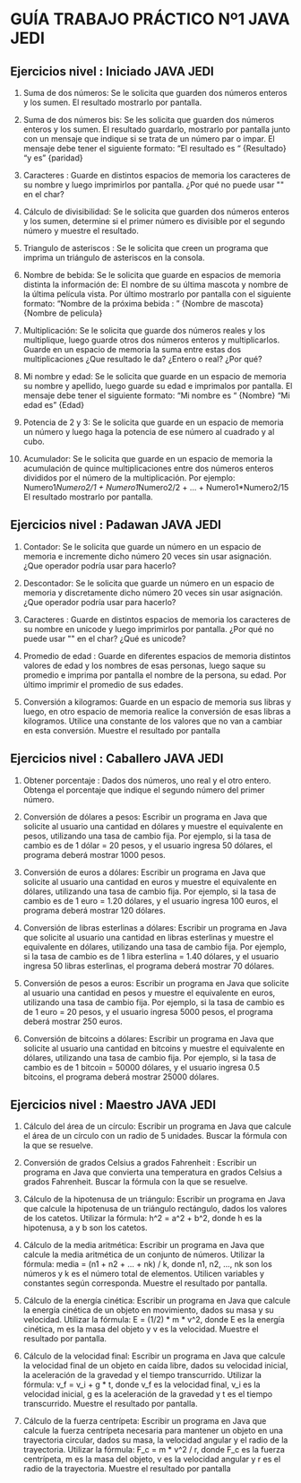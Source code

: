 # GUÍA TRABAJO PRÁCTICO Nº1 JAVA JEDI

## Ejercicios nivel : Iniciado JAVA JEDI
1. Suma de dos números: Se le solicita que guarden dos números enteros y los
sumen. El resultado mostrarlo por pantalla.

2. Suma de dos números bis: Se les solicita que guarden dos números enteros y los
sumen. El resultado guardarlo, mostrarlo por pantalla junto con un mensaje que
indique si se trata de un número par o impar.
El mensaje debe tener el siguiente formato:
“El resultado es “ {Resultado} “y es” {paridad}

3. Caracteres : Guarde en distintos espacios de memoria los caracteres de su nombre
y luego imprimirlos por pantalla. ¿Por qué no puede usar "" en el char?

4. Cálculo de divisibilidad: Se le solicita que guarden dos números enteros y los
sumen, determine si el primer número es divisible por el segundo número y muestre
el resultado.

5. Triangulo de asteriscos : Se le solicita que creen un programa que imprima un
triángulo de asteriscos en la consola.

6. Nombre de bebida: Se le solicita que guarde en espacios de memoria distinta la
información de: El nombre de su última mascota y nombre de la última película
vista. Por último mostrarlo por pantalla con el siguiente formato:
“Nombre de la próxima bebida : ” {Nombre de mascota} {Nombre de pelicula}

7. Multiplicación: Se le solicita que guarde dos números reales y los multiplique, luego
guarde otros dos números enteros y multiplicarlos. Guarde en un espacio de
memoria la suma entre estas dos multiplicaciones ¿Que resultado le da? ¿Entero o
real? ¿Por qué?

8. Mi nombre y edad: Se le solicita que guarde en un espacio de memoria su nombre
y apellido, luego guarde su edad e imprimalos por pantalla.
El mensaje debe tener el siguiente formato:
“Mi nombre es “ {Nombre}
“Mi edad es” {Edad}

9. Potencia de 2 y 3: Se le solicita que guarde en un espacio de memoria un número y
luego haga la potencia de ese número al cuadrado y al cubo.

10. Acumulador: Se le solicita que guarde en un espacio de memoria la acumulación
de quince multiplicaciones entre dos números enteros divididos por el número de la
multiplicación. Por ejemplo:
Numero1*Numero2/1 + Numero1*Numero2/2 + … + Numero1*Numero2/15
El resultado mostrarlo por pantalla.

## Ejercicios nivel : Padawan JAVA JEDI

1. Contador: Se le solicita que guarde un número en un espacio de memoria e
incremente dicho número 20 veces sin usar asignación. ¿Que operador podría usar
para hacerlo?

2. Descontador: Se le solicita que guarde un número en un espacio de memoria y
discretamente dicho número 20 veces sin usar asignación. ¿Que operador podría
usar para hacerlo?

3. Caracteres : Guarde en distintos espacios de memoria los caracteres de su nombre
en unicode y luego imprimirlos por pantalla. ¿Por qué no puede usar "" en el char?
¿Qué es unicode?

4. Promedio de edad : Guarde en diferentes espacios de memoria distintos valores de
edad y los nombres de esas personas, luego saque su promedio e imprima por
pantalla el nombre de la persona, su edad. Por último imprimir el promedio de sus
edades.

5. Conversión a kilogramos: Guarde en un espacio de memoria sus libras y luego, en
otro espacio de memoria realice la conversión de esas libras a kilogramos. Utilice
una constante de los valores que no van a cambiar en esta conversión. Muestre el
resultado por pantalla

## Ejercicios nivel : Caballero JAVA JEDI

1. Obtener porcentaje : Dados dos números, uno real y el otro entero. Obtenga el
porcentaje que indique el segundo número del primer número.

2. Conversión de dólares a pesos: Escribir un programa en Java que solicite al
usuario una cantidad en dólares y muestre el equivalente en pesos, utilizando una
tasa de cambio fija. Por ejemplo, si la tasa de cambio es de 1 dólar = 20 pesos, y el
usuario ingresa 50 dólares, el programa deberá mostrar 1000 pesos.

3. Conversión de euros a dólares: Escribir un programa en Java que solicite al
usuario una cantidad en euros y muestre el equivalente en dólares, utilizando una
tasa de cambio fija. Por ejemplo, si la tasa de cambio es de 1 euro = 1.20 dólares, y
el usuario ingresa 100 euros, el programa deberá mostrar 120 dólares.

4. Conversión de libras esterlinas a dólares: Escribir un programa en Java que
solicite al usuario una cantidad en libras esterlinas y muestre el equivalente en
dólares, utilizando una tasa de cambio fija. Por ejemplo, si la tasa de cambio es de 1
libra esterlina = 1.40 dólares, y el usuario ingresa 50 libras esterlinas, el programa
deberá mostrar 70 dólares.

5. Conversión de pesos a euros: Escribir un programa en Java que solicite al usuario
una cantidad en pesos y muestre el equivalente en euros, utilizando una tasa de
cambio fija. Por ejemplo, si la tasa de cambio es de 1 euro = 20 pesos, y el usuario
ingresa 5000 pesos, el programa deberá mostrar 250 euros.

6. Conversión de bitcoins a dólares: Escribir un programa en Java que solicite al
usuario una cantidad en bitcoins y muestre el equivalente en dólares, utilizando una
tasa de cambio fija. Por ejemplo, si la tasa de cambio es de 1 bitcoin = 50000
dólares, y el usuario ingresa 0.5 bitcoins, el programa deberá mostrar 25000 dólares.

## Ejercicios nivel : Maestro JAVA JEDI

1. Cálculo del área de un círculo: Escribir un programa en Java que calcule el área
de un círculo con un radio de 5 unidades. Buscar la fórmula con la que se
resuelve.

2. Conversión de grados Celsius a grados Fahrenheit : Escribir un programa en
Java que convierta una temperatura en grados Celsius a grados Fahrenheit. Buscar
la fórmula con la que se resuelve.

3. Cálculo de la hipotenusa de un triángulo:
Escribir un programa en Java que calcule la hipotenusa de un triángulo rectángulo,
dados los valores de los catetos. Utilizar la fórmula: h^2 = a^2 + b^2, donde h es la
hipotenusa, a y b son los catetos.

4. Cálculo de la media aritmética:
Escribir un programa en Java que calcule la media aritmética de un conjunto de
números. Utilizar la fórmula: media = (n1 + n2 + ... + nk) / k, donde n1, n2, ..., nk son
los números y k es el número total de elementos. Utilicen variables y constantes
según corresponda.
Muestre el resultado por pantalla.

5. Cálculo de la energía cinética:
Escribir un programa en Java que calcule la energía cinética de un objeto en
movimiento, dados su masa y su velocidad.
Utilizar la fórmula: E = (1/2) * m * v^2, donde E es la energía cinética, m es la masa
del objeto y v es la velocidad.
Muestre el resultado por pantalla.

6. Cálculo de la velocidad final:
Escribir un programa en Java que calcule la velocidad final de un objeto en caída
libre, dados su velocidad inicial, la aceleración de la gravedad y el tiempo
transcurrido. Utilizar la fórmula: v_f = v_i + g * t, donde v_f es la velocidad final, v_i
es la velocidad inicial, g es la aceleración de la gravedad y t es el tiempo
transcurrido.
Muestre el resultado por pantalla.

7. Cálculo de la fuerza centrípeta:
Escribir un programa en Java que calcule la fuerza centrípeta necesaria para
mantener un objeto en una trayectoria circular, dados su masa, la velocidad angular
y el radio de la trayectoria. Utilizar la fórmula: F_c = m * v^2 / r, donde F_c es la
fuerza centrípeta, m es la masa del objeto, v es la velocidad angular y r es el radio
de la trayectoria.
Muestre el resultado por pantalla
